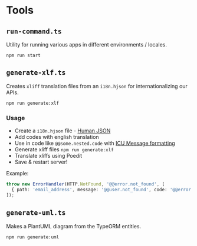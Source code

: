 # Tools

## `run-command.ts`

Utility for running various apps in different environments / locales.

```
npm run start
```

## `generate-xlf.ts`

Creates `xliff` translation files from an `i18n.hjson` for internationalizing our APIs.

```
npm run generate:xlf
```

### Usage

- Create a `i18n.hjson` file - [Human JSON](https://hjson.github.io/)
- Add codes with english translation
- Use in code like `@@some.nested.code` with [ICU Message formatting](http://userguide.icu-project.org/formatparse/messages)
- Generate xliff files `npm run generate:xlf`
- Translate xliffs using Poedit
- Save & restart server!

Example:

```ts
throw new ErrorHandler(HTTP.NotFound, '@@error.not_found', [
  { path: 'email_address', message: '@@user.not_found', code: '@@error.not_found' }
]);
```

## `generate-uml.ts`

Makes a PlantUML diagram from the TypeORM entities.

```
npm run generate:uml
```
